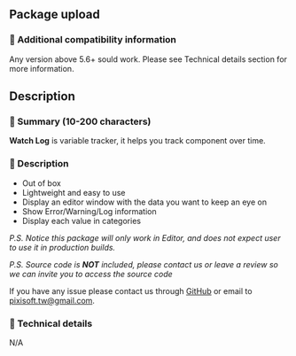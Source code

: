 ## Package upload

### :pencil: Additional compatibility information

Any version above 5.6+ sould work. Please see Technical details section for more information.

## Description

### :pencil: Summary (10-200 characters)

**Watch Log** is variable tracker, it helps you track component over time.

### :pencil: Description

* Out of box
* Lightweight and easy to use
* Display an editor window with the data you want to keep an eye on
* Show Error/Warning/Log information
* Display each value in categories

*P.S. Notice this package will only work in Editor, and does not expect user
to use it in production builds.*

*P.S. Source code is **NOT** included, please contact us or leave a review so
we can invite you to access the source code*

If you have any issue please contact us through [GitHub](https://github.com/Pixisoft)
or email to pixisoft.tw@gmail.com.

### :pencil: Technical details

N/A
